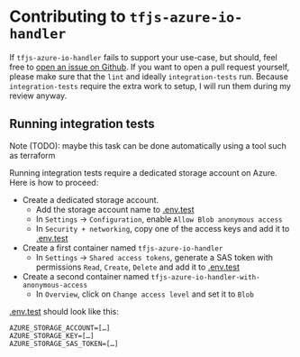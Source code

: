 # Contributing to `tfjs-azure-io-handler`

If `tfjs-azure-io-handler` fails to support your use-case, but should, feel free to [open an issue on Github](https://github.com/benoitkoenig/tfjs-azure-io-handler/issues).
If you want to open a pull request yourself, please make sure that the `lint` and ideally `integration-tests` run. Because `integration-tests` require the extra work to setup, I will run them during my review anyway.

## Running integration tests

Note (TODO): maybe this task can be done automatically using a tool such as terraform

Running integration tests require a dedicated storage account on Azure. Here is how to proceed:

- Create a dedicated storage account.
  - Add the storage account name to [.env.test](./.env.test)
  - In `Settings` -> `Configuration`, enable `Allow Blob anonymous access`
  - In `Security + networking`, copy one of the access keys and add it to [.env.test](./.env.test)
- Create a first container named `tfjs-azure-io-handler`
  - In `Settings` -> `Shared access tokens`, generate a SAS token with permissions `Read`, `Create`, `Delete` and add it to [.env.test](./.env.test)
- Create a second container named `tfjs-azure-io-handler-with-anonymous-access`
  - In `Overview`, click on `Change access level` and set it to `Blob`

[.env.test](./.env.test) should look like this:

```
AZURE_STORAGE_ACCOUNT=[…]
AZURE_STORAGE_KEY=[…]
AZURE_STORAGE_SAS_TOKEN=[…]
```

